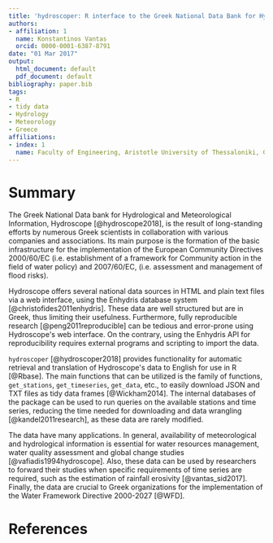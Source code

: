 ```yaml
---
title: 'hydroscoper: R interface to the Greek National Data Bank for Hydrological and Meteorological Information'
authors:
- affiliation: 1
  name: Konstantinos Vantas
  orcid: 0000-0001-6387-8791
date: "01 Mar 2017"
output:
  html_document: default
  pdf_document: default
bibliography: paper.bib
tags:
- R
- tidy data
- Hydrology
- Meteorology
- Greece
affiliations:
- index: 1
  name: Faculty of Engineering, Aristotle University of Thessaloniki, Greece
---
```


# Summary

The Greek National Data bank for Hydrological and Meteorological Information, Hydroscope [@hydroscope2018], is the result of long-standing efforts by numerous Greek scientists in collaboration with various companies and associations. Its main purpose is the formation of the basic infrastructure for the implementation of the European Community Directives 2000/60/EC (i.e. establishment of a framework for Community action in the field of water policy) and 2007/60/EC, (i.e. assessment and management of flood risks).

Hydroscope offers several national data sources in HTML and plain text files via a web interface, using the Enhydris database system [@christofides2011enhydris]. These data are well structured but are in Greek, thus limiting their usefulness. Furthermore, fully reproducible research [@peng2011reproducible] can be tedious and error-prone using Hydroscope's web interface. On the contrary, using the Enhydris API for reproducibility requires external programs and scripting to import the data.

`hydroscoper` [@hydroscoper2018] provides functionality for automatic retrieval and translation of Hydroscope's data to English for use in R [@Rbase]. The main functions that can be utilized is the family of functions, `get_stations`, `get_timeseries`, `get_data`, etc., to easily download JSON and TXT files as tidy data frames [@Wickham2014]. The internal databases of the package can be used to run queries on the available stations and time series, reducing the time needed for downloading and data wrangling [@kandel2011research], as these data are rarely modified.

The data have many applications. In general, availability of meteorological and hydrological information is essential for water resources management, water quality assessment and global change studies [@vafiadis1994hydroscope]. Also, these data can be used by researchers to forward their studies when specific requirements of time series are required, such as the estimation of rainfall erosivity [@vantas_sid2017]. Finally, the data are crucial to Greek organizations for the implementation of the Water Framework Directive 2000-2027 [@WFD].


# References

